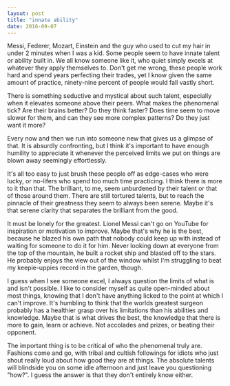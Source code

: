 ```yaml
---
layout: post
title: "innate ability"
date: 2016-09-07
---
```


Messi, Federer, Mozart, Einstein and the guy who used to cut my hair in under 2 minutes when I was a kid. Some people seem to have innate talent or ability built in. We all know someone like it, who quiet simply excels at whatever they apply themselves to. Don't get me wrong, these people work hard and spend years perfecting their trades, yet I know given the same amount of practice, ninety-nine percent of people would fall vastly short.

There is something seductive and mystical about such talent, especially when it elevates someone above their peers. What makes the phenomenal tick? Are their brains better? Do they think faster? Does time seem to move slower for them, and can they see more complex patterns? Do they just want it more?

Every now and then we run into someone new that gives us a glimpse of that. It is absurdly confronting, but I think it's important to have enough humility to appreciate it whenever the perceived limits we put on things are blown away seemingly effortlessly.

It's all too easy to just brush these people off as edge-cases who were lucky, or no-lifers who spend too much time practicing. I think there is more to it than that. The brilliant, to me, seem unburdened by their talent or that of those around them. There are still tortured talents, but to reach the pinnacle of their greatness they seem to always been serene. Maybe it's that serene clarity that separates the brilliant from the good.

It must be lonely for the greatest. Lionel Messi can't go on YouTube for inspiration or motivation to improve. Maybe that's why he is the best, because he blazed his own path that nobody could keep up with instead of waiting for someone to do it for him. Never looking down at everyone from the top of the mountain, he built a rocket ship and blasted off to the stars. He probably enjoys the view out of the window whilst I'm struggling to beat my keepie-uppies record in the garden, though.

I guess when I see someone excel, I always question the limits of what is and isn't possible. I like to consider myself as quite open-minded about most things, knowing that I don't have anything licked to the point at which I can't improve. It's humbling to think that the worlds greatest surgeon probably has a healthier grasp over his limitations than his abilities and knowledge. Maybe that is what drives the best, the knowledge that there is more to gain, learn or achieve. Not accolades and prizes, or beating their opponent.

The important thing is to be critical of who the phenomenal truly are. Fashions come and go, with tribal and cultish followings for idiots who just shout really loud about how good they are at things. The absolute talents will blindside you on some idle afternoon and just leave you questioning "how?". I guess the answer is that they don't entirely know either.
